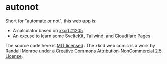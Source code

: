 # autonot

Short for "automate or not", this web app is:

- A calculator based on [xkcd #1205](https://xkcd.com/1205/)
- An excuse to learn some SvelteKit, Tailwind, and Cloudflare Pages

The source code here is [MIT licensed](./LICENSE.md). The xkcd web comic is a work by Randall Monroe
[under a Creative Commons Attribution-NonCommercial 2.5 License](https://xkcd.com/license.html).
